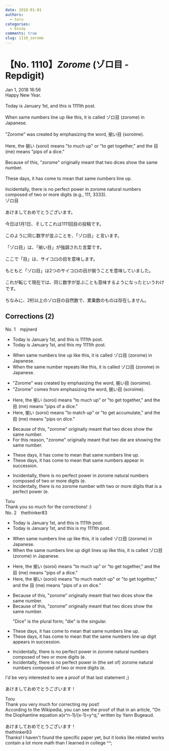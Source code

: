 ```yaml
---
date: 2018-01-01
authors:
  - toru
categories:
  - Essay
comments: true
slug: 1110_zorome
---
```


# 【No. 1110】<strong><em>Zorome</strong></em> (ゾロ目 - Repdigit) 
<div class="date">Jan 1, 2018 16:56</div>
<div id="post"><div id="body_show_ori">
Happy New Year.<br/><br/>Today is January 1st, and this is 1111th post. <br/><br/>When same numbers line up like this, it is called ゾロ目 (zorome) in Japanese.<br/><br/>"Zorome" was created by emphasizing the word, 揃い目 (soroime).<br/><br/>Here, the 揃い (soroi) means "to much up" or "to get together," and the 目 (me) means "pips of a dice."<br/><br/>Because of this, "zorome" originally meant that two dices show the same number.<br/><br/>These days, it has come to mean that same numbers line up.<br/><br/>Incidentally, there is no perfect power in zorome natural numbers composed of two or more digits (e.g., 111, 3333).
</div></div>

<!-- more -->

<div id="post_ja"><div id="body_show_mo">
ゾロ目<br/><br/>あけましておめでとうございます。<br/><br/>今日は1月1日、そしてこれは1111回目の投稿です。<br/><br/>このように同じ数字が並ぶことを、「ゾロ目」と言います。<br/><br/>「ゾロ目」は、「揃い目」が強調された言葉です。<br/><br/>ここで「目」は、サイコロの目を意味します。<br/><br/>もともと「ゾロ目」は2つのサイコロの目が揃うことを意味していました。<br/><br/>これが転じて現在では、同じ数字が並ぶことも意味するようになったというわけです。<br/><br/>ちなみに、2桁以上のゾロ目の自然数で、累乗数のものは存在しません。
</div></div>

## Corrections (2)
<div id="block"><div class="first_name"> No. 1　<span class="just_name">mpjnerd</span></div><div id="block2">
<ul class="correction_field">
<li class="incorrect">Today is January 1st, and this is 1111th post.</li>
<li class="corrected correct">
Today is January 1st, and this my 1111th post.
</li>
</ul>
<ul class="correction_field">
<li class="incorrect">When same numbers line up like this, it is called ゾロ目 (zorome) in Japanese.</li>
<li class="corrected correct">
When the same number repeats like this, it is called ゾロ目 (zorome) in Japanese.
</li>
</ul>
<ul class="correction_field">
<li class="incorrect">"Zorome" was created by emphasizing the word, 揃い目 (soroime).</li>
<li class="corrected correct">
"Zorome" comes from emphasizing the word, 揃い目 (soroime).
</li>
</ul>
<ul class="correction_field">
<li class="incorrect">Here, the 揃い (soroi) means "to much up" or "to get together," and the 目 (me) means "pips of a dice."</li>
<li class="corrected correct">
Here, 揃い (soroi) means "to match up" or "to get accumulate," and the 目 (me) means "pips on dice."
</li>
</ul>
<ul class="correction_field">
<li class="incorrect">Because of this, "zorome" originally meant that two dices show the same number.</li>
<li class="corrected correct">
For this reason, "zorome" originally meant that two die are showing the same number.
</li>
</ul>
<ul class="correction_field">
<li class="incorrect">These days, it has come to mean that same numbers line up.</li>
<li class="corrected correct">
These days, it has come to mean that same numbers appear in succession. 
</li>
</ul>
<ul class="correction_field">
<li class="incorrect">Incidentally, there is no perfect power in zorome natural numbers composed of two or more digits (e.</li>
<li class="corrected correct">
Incidentally, there is no zorome number with two or more digits that is a perfect power (e.
</li>
</ul>
</div><div class="name"><span class="just_name">Toru</span><br>
Thank you so much for the corrections! :)
</div>
</div>
<div id="block"><div class="first_name"> No. 2　<span class="just_name">thethinker83</span></div><div id="block2">
<ul class="correction_field">
<li class="incorrect">Today is January 1st, and this is 1111th post.</li>
<li class="corrected correct">
Today is January 1st, and this is <span class="f_blue">my </span>1111th post.
</li>
</ul>
<ul class="correction_field">
<li class="incorrect">When same numbers line up like this, it is called ゾロ目 (zorome) in Japanese.</li>
<li class="corrected correct">
When <span class="f_blue">the </span>same <span class="f_red"><span class="sline">numbers line up</span></span> <span class="f_blue">digit lines up </span>like this, it is called ゾロ目 (zorome) in Japanese.
</li>
</ul>
<ul class="correction_field">
<li class="incorrect">Here, the 揃い (soroi) means "to much up" or "to get together," and the 目 (me) means "pips of a dice."</li>
<li class="corrected correct">
Here, the 揃い (soroi) means "to <span class="f_red"><span class="sline">much</span></span> <span class="f_blue">match </span>up" or "to get together," and the 目 (me) means "pips <span class="f_red"><span class="sline">of a</span></span> <span class="f_blue">on</span> dice."
</li>
</ul>
<ul class="correction_field">
<li class="incorrect">Because of this, "zorome" originally meant that two dices show the same number.</li>
<li class="corrected correct">
Because of this, "zorome" originally meant that two dice<span class="f_red"><span class="sline">s</span></span> show the same number.
<p class="correction_comment">"Dice" is the plural form; "die" is the singular.</p>
</li>
</ul>
<ul class="correction_field">
<li class="incorrect">These days, it has come to mean that same numbers line up.</li>
<li class="corrected correct">
These days, it has come to mean that <span class="f_blue">the </span>same <span class="f_red"><span class="sline">numbers line up </span></span><span class="f_blue">digit appears in succession</span>.
</li>
</ul>
<ul class="correction_field">
<li class="incorrect">Incidentally, there is no perfect power in zorome natural numbers composed of two or more digits (e.</li>
<li class="corrected correct">
Incidentally, there is no perfect power in <span class="f_blue">(the set of) </span>zorome natural numbers composed of two or more digits (e.
</li>
</ul>
<p class="comment_small">
 I'd be very interested to see a proof of that last statement ;)
 <br/>
 <br/>
 あけましておめでとうございます！
</p>

</div><div class="name"><span class="just_name">Toru</span><br>
Thank you very much for correcting my post!<br/>According to the Wikipedia, you can see the proof of that in an article, "On the Diophantine equation a(x^n-1)/(x-1)=y^q," written by Yann Bugeaud.<br/><br/>あけましておめでとうございます！
</div>
<div class="name"><span class="just_name">thethinker83</span><br>
Thanks!  I haven't found the specific paper yet, but it looks like related works contain a lot more math than I learned in college ^^;
</div>
</div>
